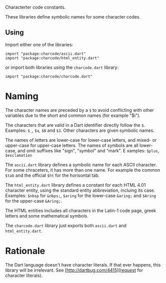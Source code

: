 Characterter code constants.

These libraries define symbolic names for some character codes.

## Using

Import either one of the libraries:

    import "package:charcode/ascii.dart"
    import "package:charcode/html_entity.dart"

or import both libraries using the `charcode.dart` library:

    import "package:charcode/charcode.dart"

# Naming

The character names are preceded by a `$` to avoid conflicting with other
variables due to the short and common names (for example "$i").

The characters that are valid in a Dart identifier directly follow the `$`.
Examples: `$_`, `$a`, `$B` and `$3`. Other characters are given symbolic names.

The names of letters are lower-case for lower-case letters, and mixed- or
upper-case for upper-case letters. The names of symbols are all lower-case,
and omit suffixes like "sign", "symbol" and "mark". E
xamples: `$plus`, `$exclamation`

The `ascii.dart` library defines a symbolic name for each ASCII character.
For some chraceters, it has more than one name. For example the common `$tab`
and the official `$ht` for the horisontal tab.

The `html_entity.dart` library defines a constant for each HTML 4.01 character
entity, using the standard entity abbreviation, incluing its case.
Examples: `$nbsp` for `&nbps;`, `$aring` for the lower-case `&aring;`
and `$Aring` for the upper-case `&Aring;`.

The HTML entities includes all characters in the Latin-1 code page, greek
letters and some mathematical symbols.

The `charcode.dart` library just exports both `ascii.dart` and
`html_entity.dart`.

# Rationale

The Dart language doesn't have character literals. If that ever happens, this
library will be irrelevant.
See [http://dartbug.com/4415](request for character literals).
